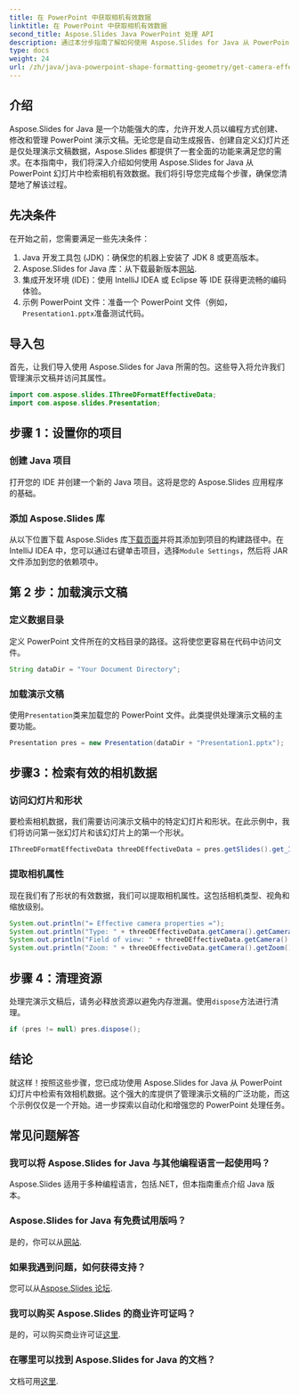 ```yaml
---
title: 在 PowerPoint 中获取相机有效数据
linktitle: 在 PowerPoint 中获取相机有效数据
second_title: Aspose.Slides Java PowerPoint 处理 API
description: 通过本分步指南了解如何使用 Aspose.Slides for Java 从 PowerPoint 幻灯片中检索有效的相机数据。
type: docs
weight: 24
url: /zh/java/java-powerpoint-shape-formatting-geometry/get-camera-effective-data-powerpoint/
---
```

## 介绍
Aspose.Slides for Java 是一个功能强大的库，允许开发人员以编程方式创建、修改和管理 PowerPoint 演示文稿。无论您是自动生成报告、创建自定义幻灯片还是仅处理演示文稿数据，Aspose.Slides 都提供了一套全面的功能来满足您的需求。在本指南中，我们将深入介绍如何使用 Aspose.Slides for Java 从 PowerPoint 幻灯片中检索相机有效数据。我们将引导您完成每个步骤，确保您清楚地了解该过程。
## 先决条件
在开始之前，您需要满足一些先决条件：
1. Java 开发工具包 (JDK)：确保您的机器上安装了 JDK 8 或更高版本。
2.  Aspose.Slides for Java 库：从下载最新版本[网站](https://releases.aspose.com/slides/java/).
3. 集成开发环境 (IDE)：使用 IntelliJ IDEA 或 Eclipse 等 IDE 获得更流畅的编码体验。
4. 示例 PowerPoint 文件：准备一个 PowerPoint 文件（例如，`Presentation1.pptx`准备测试代码。
## 导入包
首先，让我们导入使用 Aspose.Slides for Java 所需的包。这些导入将允许我们管理演示文稿并访问其属性。
```java
import com.aspose.slides.IThreeDFormatEffectiveData;
import com.aspose.slides.Presentation;

```
## 步骤 1：设置你的项目
### 创建 Java 项目
打开您的 IDE 并创建一个新的 Java 项目。这将是您的 Aspose.Slides 应用程序的基础。
### 添加 Aspose.Slides 库
从以下位置下载 Aspose.Slides 库[下载页面](https://releases.aspose.com/slides/java/)并将其添加到项目的构建路径中。在 IntelliJ IDEA 中，您可以通过右键单击项目，选择`Module Settings`，然后将 JAR 文件添加到您的依赖项中。
## 第 2 步：加载演示文稿
### 定义数据目录
定义 PowerPoint 文件所在的文档目录的路径。这将使您更容易在代码中访问文件。
```java
String dataDir = "Your Document Directory";
```
### 加载演示文稿
使用`Presentation`类来加载您的 PowerPoint 文件。此类提供处理演示文稿的主要功能。
```java
Presentation pres = new Presentation(dataDir + "Presentation1.pptx");
```
## 步骤3：检索有效的相机数据
### 访问幻灯片和形状
要检索相机数据，我们需要访问演示文稿中的特定幻灯片和形状。在此示例中，我们将访问第一张幻灯片和该幻灯片上的第一个形状。
```java
IThreeDFormatEffectiveData threeDEffectiveData = pres.getSlides().get_Item(0).getShapes().get_Item(0).getThreeDFormat().getEffective();
```
### 提取相机属性
现在我们有了形状的有效数据，我们可以提取相机属性。这包括相机类型、视角和缩放级别。
```java
System.out.println("= Effective camera properties =");
System.out.println("Type: " + threeDEffectiveData.getCamera().getCameraType());
System.out.println("Field of view: " + threeDEffectiveData.getCamera().getFieldOfViewAngle());
System.out.println("Zoom: " + threeDEffectiveData.getCamera().getZoom());
```
## 步骤 4：清理资源
处理完演示文稿后，请务必释放资源以避免内存泄漏。使用`dispose`方法进行清理。
```java
if (pres != null) pres.dispose();
```
## 结论
就这样！按照这些步骤，您已成功使用 Aspose.Slides for Java 从 PowerPoint 幻灯片中检索有效相机数据。这个强大的库提供了管理演示文稿的广泛功能，而这个示例仅仅是一个开始。进一步探索以自动化和增强您的 PowerPoint 处理任务。
## 常见问题解答
### 我可以将 Aspose.Slides for Java 与其他编程语言一起使用吗？
Aspose.Slides 适用于多种编程语言，包括.NET，但本指南重点介绍 Java 版本。
### Aspose.Slides for Java 有免费试用版吗？
是的，你可以从[网站](https://releases.aspose.com/).
### 如果我遇到问题，如何获得支持？
您可以从[Aspose.Slides 论坛](https://forum.aspose.com/c/slides/11).
### 我可以购买 Aspose.Slides 的商业许可证吗？
是的，可以购买商业许可证[这里](https://purchase.aspose.com/buy).
### 在哪里可以找到 Aspose.Slides for Java 的文档？
文档可用[这里](https://reference.aspose.com/slides/java/).